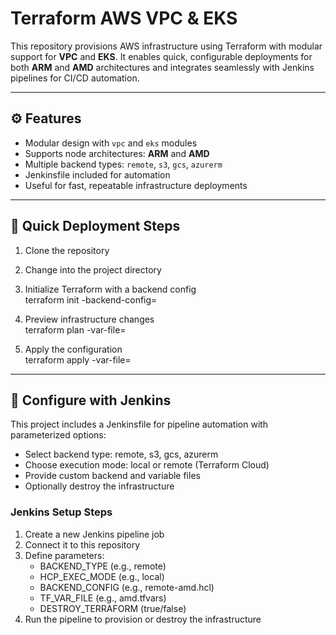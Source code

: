 # Terraform AWS VPC & EKS

This repository provisions AWS infrastructure using Terraform with modular support for **VPC** and **EKS**. It enables quick, configurable deployments for both **ARM** and **AMD** architectures and integrates seamlessly with Jenkins pipelines for CI/CD automation.

---

## ⚙️ Features

- Modular design with `vpc` and `eks` modules  
- Supports node architectures: **ARM** and **AMD**  
- Multiple backend types: `remote`, `s3`, `gcs`, `azurerm`  
- Jenkinsfile included for automation  
- Useful for fast, repeatable infrastructure deployments

---

## 🚀 Quick Deployment Steps

1. Clone the repository  

2. Change into the project directory  

3. Initialize Terraform with a backend config  
   terraform init -backend-config=<backend-config-file>

4. Preview infrastructure changes  
   terraform plan -var-file=<var-file>

5. Apply the configuration  
   terraform apply -var-file=<var-file>

---

## 🤖 Configure with Jenkins

This project includes a Jenkinsfile for pipeline automation with parameterized options:

- Select backend type: remote, s3, gcs, azurerm  
- Choose execution mode: local or remote (Terraform Cloud)  
- Provide custom backend and variable files  
- Optionally destroy the infrastructure

### Jenkins Setup Steps

1. Create a new Jenkins pipeline job  
2. Connect it to this repository  
3. Define parameters:
   - BACKEND_TYPE (e.g., remote)
   - HCP_EXEC_MODE (e.g., local)
   - BACKEND_CONFIG (e.g., remote-amd.hcl)
   - TF_VAR_FILE (e.g., amd.tfvars)
   - DESTROY_TERRAFORM (true/false)
4. Run the pipeline to provision or destroy the infrastructure
